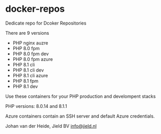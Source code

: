 # docker-repos

Dedicate repo for Dcoker Repositories

There are 9 versions

* PHP nginx auzre
* PHP 8.0 fpm
* PHP 8.0 fpm dev
* PHP 8.0 fpm azure
* PHP 8.1 cli
* PHP 8.1 cli dev
* PHP 8.1 cli azure
* PHP 8.1 fpm
* PHP 8.1 dev

Use these containers for your PHP production and develompent stacks

PHP versions: 8.0.14 and 8.1.1

Azure containers contain an SSH server and default Azure credentials.

Johan van der Heide, Jield BV info@jield.nl